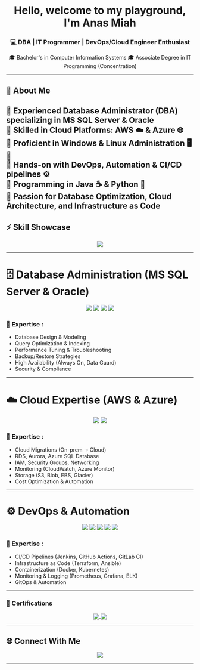 <!-- Fancy GitHub Profile README -->

<h1 align="center"> Hello, welcome to my playground, I'm Anas Miah </h1>
<h3 align="center">💻 DBA | IT Programmer | DevOps/Cloud Engineer Enthusiast </h3>

<p align="center">
  🎓 Bachelor's in Computer Information Systems  
  🎓 Associate Degree in IT Programming (Concentration)  
</p>

---

## 🌟 About Me
🔹 Experienced **Database Administrator (DBA)** specializing in **MS SQL Server** & **Oracle**  
🔹 Skilled in **Cloud Platforms**: AWS ☁️ & Azure 🌐  
🔹 Proficient in **Windows & Linux Administration** 🖥️🐧  
🔹 Hands-on with **DevOps, Automation & CI/CD pipelines** ⚙️  
🔹 Programming in **Java** ☕ & **Python** 🐍  
🔹 Passion for **Database Optimization, Cloud Architecture, and Infrastructure as Code**
---
## ⚡ Skill Showcase

<p align="center">
  <img src="https://readme-typing-svg.herokuapp.com?size=22&duration=4000&color=00C7B7&center=true&vCenter=true&width=600&lines=MS+SQL+Server+%7C+Oracle+DBA;AWS+%7C+Azure+Cloud;DevOps+CI%2FCD+%7C+Terraform+%7C+Ansible;IT+Programmer+%7C+Database+Optimizer" />
</p>

---

# 🗄️ Database Administration (MS SQL Server & Oracle)
<p align="center">
  <img src="https://img.shields.io/badge/MS%20SQL%20Server-CC2927?style=for-the-badge&logo=microsoftsqlserver&logoColor=white" />
  <img src="https://img.shields.io/badge/Oracle-F80000?style=for-the-badge&logo=oracle&logoColor=white" />
  <img src="https://img.shields.io/badge/PL%2FSQL-blue?style=for-the-badge" />
  <img src="https://img.shields.io/badge/T-SQL-green?style=for-the-badge" />
</p>

### 🔑 Expertise :
- Database Design & Modeling  
- Query Optimization & Indexing  
- Performance Tuning & Troubleshooting  
- Backup/Restore Strategies  
- High Availability (Always On, Data Guard)  
- Security & Compliance  

---

# ☁️ Cloud Expertise (AWS & Azure)
<p align="center">
  <img src="https://img.shields.io/badge/AWS-232F3E?style=for-the-badge&logo=amazonaws&logoColor=FF9900" />
  <img src="https://img.shields.io/badge/Azure-0089D6?style=for-the-badge&logo=microsoftazure&logoColor=white" />
</p>

### 🔑 Expertise :
- Cloud Migrations (On-prem ➝ Cloud)  
- RDS, Aurora, Azure SQL Database  
- IAM, Security Groups, Networking  
- Monitoring (CloudWatch, Azure Monitor)  
- Storage (S3, Blob, EBS, Glacier)  
- Cost Optimization & Automation  

---

# ⚙️ DevOps & Automation
<p align="center">
  <img src="https://img.shields.io/badge/Jenkins-D24939?style=for-the-badge&logo=jenkins&logoColor=white" />
  <img src="https://img.shields.io/badge/Terraform-844FBA?style=for-the-badge&logo=terraform&logoColor=white" />
  <img src="https://img.shields.io/badge/Ansible-000000?style=for-the-badge&logo=ansible&logoColor=white" />
  <img src="https://img.shields.io/badge/Docker-2496ED?style=for-the-badge&logo=docker&logoColor=white" />
  <img src="https://img.shields.io/badge/Kubernetes-326CE5?style=for-the-badge&logo=kubernetes&logoColor=white" />
</p>

### 🔑 Expertise :
- CI/CD Pipelines (Jenkins, GitHub Actions, GitLab CI)  
- Infrastructure as Code (Terraform, Ansible)  
- Containerization (Docker, Kubernetes)  
- Monitoring & Logging (Prometheus, Grafana, ELK)  
- GitOps & Automation  

---


### 🏅 Certifications  


<p align="center">
  <a href="https://www.credly.com/badges/14193a57-fe39-4189-9ff1-0666d08313b9/public_url" target="_blank">
    <img src="https://img.shields.io/badge/CompTIA%20Security%2B-E82A27?style=for-the-badge&logo=comptia&logoColor=white" style="vertical-align: middle;" />
  <a href="https://www.credly.com/badges/569fcaf8-aa9a-4dd3-928c-2e66c3592cb7/public_url" target="_blank">
    <img src="https://img.shields.io/badge/AWS%20Solutions%20Architect%20Associate-232F3E?style=for-the-badge&logo=amazonaws&logoColor=FF9900" style="vertical-align: middle;" />
  </a>
</p>



---

## 🌐 Connect With Me
<p align="center">
  <a href="mailto:mdmiah5010@gmail.com"><img src="https://img.shields.io/badge/Email-D14836?style=for-the-badge&logo=gmail&logoColor=white" /></a>
</p>

---
